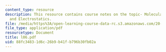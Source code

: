 ```yaml
---
content_type: resource
description: This resource contains course notes on the topic- Molecular Dynamics
  and Electrostatics.
file: /media/https%3A/open-learning-course-data-rc.s3.amazonaws.com/20-482j-foundations-of-algorithms-and-computational-techniques-in-systems-biology-spring-2006/88fc34831d6c26b9b41fb796b30fb02a_l06.pdf
file_type: application/pdf
resourcetype: Document
title: l06.pdf
uid: 88fc3483-1d6c-26b9-b41f-b796b30fb02a
---
```

